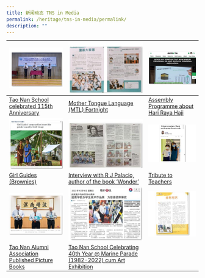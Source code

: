 ```yaml
---
title: 新闻动态 TNS in Media
permalink: /heritage/tns-in-media/permalink/
description: ""
---
```

| ![](/images/Heritage/TNS%20in%20Media/icon_tao-nan-school-115th-anniversary.jpg)| ![](/images/Heritage/TNS%20in%20Media/icon_mother-tongue-language-mtl-fortnight.jpg)| ![](/images/Heritage/TNS%20in%20Media/icon_assembly-programme-about-hari-raya-haji.jpg)|
| -------- | -------- | -------- |
|[Tao Nan School celebrated 115th Anniversary](https://www.taonan.moe.edu.sg/tns-in-media/tao-nan-school-115th-anniversary/) | [Mother Tongue Language (MTL) Fortnight](https://www.taonan.moe.edu.sg/tns-in-media/mother-tongue-language-mtl-fortnight/) | [Assembly Programme about Hari Raya Haji](https://www.taonan.moe.edu.sg/tns-in-media/assembly-programme-about-hari-raya-haji/) |
| ![](/images/Heritage/TNS%20in%20Media/icon_girl-guides-brownies.jpg)    | ![](/images/Heritage/TNS%20in%20Media/icon_interview-with-r-j-palacio-author-of-the-book-wonder.jpg)     | ![](/images/Heritage/TNS%20in%20Media/icon_tribute-to-teachers.jpg) |
| [Girl Guides (Brownies)](https://www.taonan.moe.edu.sg/tns-in-media/girl-guides-brownies/) |  [Interview with R J Palacio, author of the book ‘Wonder’](https://www.taonan.moe.edu.sg/tns-in-media/interview-with-r-j-palacio-author-of-the-book-wonder/) | [Tribute to Teachers](https://www.taonan.moe.edu.sg/tns-in-media/tribute-to-teachers/) | 
| ![](/images/Heritage/TNS%20in%20Media/icon_tao-nan-alumni-association-published-picture-books.jpg) | ![](/images/Heritage/TNS%20in%20Media/icon_tao-nan-school-celebrating-40th-year-at-marine-parade-cum-art-exhibition.jpg)  |![](/images/Heritage/TNS%20in%20Media/icon_celebrating-mid-autumn-and-chong-yang-festivals-in-2022.JPG)   | 
[Tao Nan Alumni Association Published Picture Books](https://www.taonan.moe.edu.sg/tns-in-media/tao-nan-alumni-association-published-picture-books/) | [Tao Nan School Celebrating 40th Year @ Marine Parade (1982-2022) cum Art Exhibition](https://www.taonan.moe.edu.sg/tns-in-media/tao-nan-school-celebrating-40th-year-at-marine-parade-cum-art-exhibition/) | 